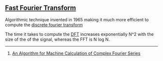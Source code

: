 ## [Fast Fourier Transform](#fast_fourier_transform)

Algorithmic technique invented in 1965 making it much more efficient to compute the [discrete fourier transform](#discrete_fourier_transform)

The time it takes to compute the [DFT](#DFT) increases exponentially N^2 with the size of the of the signal, whereas the FFT is N log N.

---
1. [An Algorithm for Machine Calculation of Complex Fourier Series](https://www.ams.org/journals/mcom/1965-19-090/S0025-5718-1965-0178586-1/S0025-5718-1965-0178586-1.pdf)
